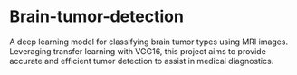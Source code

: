 # Brain-tumor-detection
A deep learning model for classifying brain tumor types using MRI images. Leveraging transfer learning with VGG16, this project aims to provide accurate and efficient tumor detection to assist in medical diagnostics.
